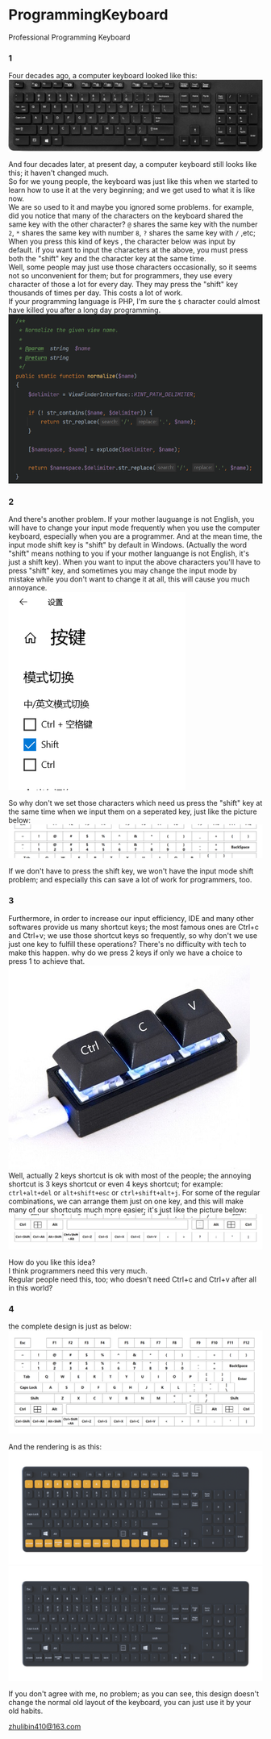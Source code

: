 # ProgrammingKeyboard
Professional Programming Keyboard

### 1
Four decades ago, a computer keyboard looked like this:  
![computer keyboard](https://raw.githubusercontent.com/Libin410/ProgrammingKeyboard/main/images/appearance_of_typical_keyboard.jpeg "appearance of typical keyboard")

And four decades later, at present day, a computer keyboard still looks like this; it haven't changed much.  
So for we young people, the keyboard was just like this when we started to learn how to use it at the very beginning; and we get used to what it is like now.  
We are so used to it and maybe you ignored some problems. for example, did you notice that many of the characters on the keyboard shared the same key with the other character? 
`@` shares the same key with the number `2`, `*` shares the same key with number `8`, `?` shares the same key with `/` ,etc; When you press this kind of keys , the character below was input by default. if you want to input the characters at the above, you must press both the "shift" key and the character key at the same time.   
Well, some people may just use those characters occasionally, so it seems not so unconvenient for them; but for programmers, they use every character of those a lot for every day. They may press the "shift" key thousands of times per day. This costs a lot of work.  
If your programming language is PHP, I'm sure the `$` character could almost have killed you after a long day programming.   
![php programming](https://raw.githubusercontent.com/Libin410/ProgrammingKeyboard/main/images/php_codes.png "php codes")

### 2
And there's another problem. If your mother lauguange is not English, you will have to change your input mode frequently when you use the computer keyboard, especially when you are a programmer. And at the mean time, the input mode shift key is "shift" by default in Windows. (Actually the word "shift" means nothing to you if your mother languange is not English, it's just a shift key). When you want to input the above characters you'll have to press "shift" key, and sometimes you may change the input mode by mistake while you don't want to change it at all, this will cause you much annoyance.  
![shift mode](https://raw.githubusercontent.com/Libin410/ProgrammingKeyboard/main/images/input_mode_shift.png "shift mode")

So why don't we set those characters which need us press the "shift" key at the same time when we input them on a seperated key, just like the picture below:  
![above characters](https://raw.githubusercontent.com/Libin410/ProgrammingKeyboard/main/design/characters_above.png "above characters")

If we don't have to press the shift key, we won't have the input mode shift problem; and especially this can save a lot of work for programmers, too.  


### 3
Furthermore, in order to increase our input efficiency, IDE and many other softwares provide us many shortcut keys; the most famous ones are Ctrl+c and Ctrl+v; we use those shortcut keys so frequently, so why don't we use just one key to fulfill these operations? There's no difficulty with tech to make this happen. why do we press 2 keys if only we have a choice to press 1 to achieve that.  
![ctrl c v](https://raw.githubusercontent.com/Libin410/ProgrammingKeyboard/main/images/ctrl_c_v.jpg "ctrl c v")  
Well, actually 2 keys shortcut is ok with most of the people; the annoying shortcut is 3 keys shortcut or even 4 keys shortcut; for example: `ctrl+alt+del` or `alt+shift+esc` or `ctrl+shift+alt+j`. 
For some of the regular combinations, we can arrange them just on one key, and this will make many of our shortcuts much more easier; it's just like the picture below:  
![shortcut combinations](https://raw.githubusercontent.com/Libin410/ProgrammingKeyboard/main/design/regular_shortcut_combination.png "shortcut combinations")

How do you like this idea?  
I think programmers need this very much.  
Regular people need this, too; who doesn't need Ctrl+c and Ctrl+v after all in this world?  


### 4
the complete design is just as below:  
![keyboard layout](https://raw.githubusercontent.com/Libin410/ProgrammingKeyboard/main/design/draft_design.png "keyboard layout")  

And the rendering is as this:  
![typical orange style](https://raw.githubusercontent.com/Libin410/ProgrammingKeyboard/main/design/typical_orange.png "typical orange")  
![classic black style](https://raw.githubusercontent.com/Libin410/ProgrammingKeyboard/main/design/classic_black.png "classic black")  

If you don't agree with me, no problem; as you can see, this design doesn't change the normal old layout of the keyboard, you can just use it by your old habits.   


zhulibin410@163.com  